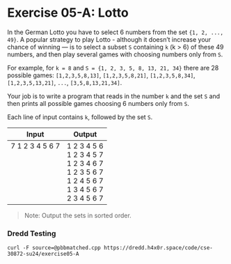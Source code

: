 # Exercise 05-A: Lotto

In the German Lotto you have to select 6 numbers from the set `{1, 2, ..., 49}`. A popular strategy to play Lotto - although it doesn’t increase your chance of winning — is to select a subset `S` containing `k` (k > 6) of these 49 numbers, and then play several games with choosing numbers only from `S`.

For example, for `k = 8` and `S = {1, 2, 3, 5, 8, 13, 21, 34}` there are 28 possible games: `[1,2,3,5,8,13]`, `[1,2,3,5,8,21]`, `[1,2,3,5,8,34]`, `[1,2,3,5,13,21]`, `...`, `[3,5,8,13,21,34]`.

Your job is to write a program that reads in the number `k` and the set `S` and then prints all possible games choosing 6 numbers only from `S`.

Each line of input contains `k`, followed by the set `S`.

<style>
td {
  vertical-align: top;
}
</style>

<table>
    <thead>
        <tr>
            <th>Input</th>
            <th>Output</th>
        </tr>
    </thead>
    <tbody>
        <tr>
            <td>7 1 2 3 4 5 6 7</td>
            <td>
                1 2 3 4 5 6<br>
                1 2 3 4 5 7<br>
                1 2 3 4 6 7<br>
                1 2 3 5 6 7<br>
                1 2 4 5 6 7<br>
                1 3 4 5 6 7<br>
                2 3 4 5 6 7
            </td>
        </tr>
    </tbody>
</table>

> Note: Output the sets in sorted order.

### Dredd Testing

`curl -F source=@pbbmatched.cpp https://dredd.h4x0r.space/code/cse-30872-su24/exercise05-A`
